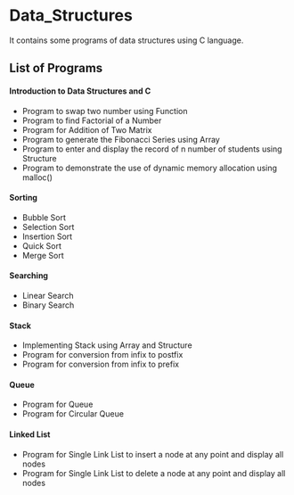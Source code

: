 # Data_Structures
It contains some programs of data structures using C language.

## List of Programs
#### Introduction to Data Structures and C
- Program to swap two number using Function
- Program to find Factorial of a Number
- Program for Addition of Two Matrix
- Program to generate the Fibonacci Series using Array
- Program to enter and display the record of n number of students using Structure
- Program to demonstrate the use of dynamic memory allocation using malloc()
#### Sorting
- Bubble Sort
- Selection Sort
- Insertion Sort
- Quick Sort
- Merge Sort
#### Searching
- Linear Search
- Binary Search
#### Stack
- Implementing Stack using Array and Structure
- Program for conversion from infix to postfix
- Program for conversion from infix to prefix
#### Queue
- Program for Queue
- Program for Circular Queue
#### Linked List
- Program for Single Link List to insert a node at any point and display all nodes
- Program for Single Link List to delete a node at any point and display all nodes

